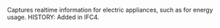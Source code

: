Captures realtime information for electric appliances, such as for energy usage.  HISTORY: Added in IFC4.
